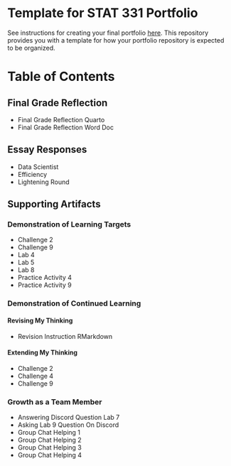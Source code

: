 # Template for STAT 331 Portfolio

See instructions for creating your final portfolio [here](https://docs.google.com/document/d/11iHZbvXWEjcpJpBQ_O5wpYlVkPfmcyQFgBFqKMlVjg4/edit?usp=sharing). This repository provides you with a template for how your portfolio repository is expected to be organized. 

# Table of Contents 

## Final Grade Reflection
- Final Grade Reflection Quarto
- Final Grade Reflection Word Doc

## Essay Responses
- Data Scientist
- Efficiency
- Lightening Round

## Supporting Artifacts 

### Demonstration of Learning Targets
- Challenge 2
- Challenge 9
- Lab 4
- Lab 5
- Lab 8
- Practice Activity 4
- Practice Activity 9

### Demonstration of Continued Learning

#### Revising My Thinking
- Revision Instruction RMarkdown

#### Extending My Thinking
- Challenge 2
- Challenge 4
- Challenge 9

### Growth as a Team Member
- Answering Discord Question Lab 7
- Asking Lab 9 Question On Discord
- Group Chat Helping 1
- Group Chat Helping 2
- Group Chat Helping 3
- Group Chat Helping 4



